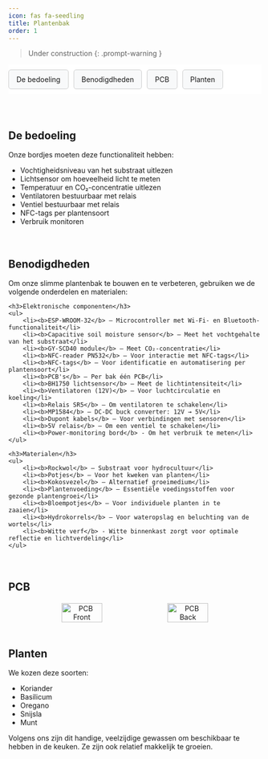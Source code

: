 ```yaml
---
icon: fas fa-seedling
title: Plantenbak
order: 1
---
```


> Under construction
{: .prompt-warning }

<style>
    .nav-tabs {
        display: flex;
        list-style: none;
        padding: 0;
        gap: 10px;
        margin-bottom: 20px;
        position: sticky;
        top: 0;
        background: white;
        z-index: 100;
        padding: 10px 0;
    }

    .nav-tabs .nav-item {
        cursor: pointer;
        padding: 10px 15px;
        border: 1px solid #ccc;
        border-radius: 5px;
        background: #f8f9fa;
        transition: background 0.3s, color 0.3s;
    }

    .nav-tabs .nav-item.active {
        background: #007bff;
        color: white;
    }

    .tab-section {
        padding-top: 20px;
        scroll-margin-top: 80px; /* Adjust based on your header height */
    }

    .pcb-container {
        display: flex;
        justify-content: center;
        gap: 10px;
        align-items: center;
        text-align: center;
        margin-top: 20px;
    }

    .pcb-container img {
        width: 40%;
    }
</style>

<ul class="nav-tabs">
    <li class="nav-item" data-target="section-bedoeling">De bedoeling</li>
    <li class="nav-item" data-target="section-benodigdheden">Benodigdheden</li>
    <li class="nav-item" data-target="section-pcb">PCB</li>
    <li class="nav-item" data-target="section-planten">Planten</li>
</ul>

<div id="section-bedoeling" class="tab-section">
    <h2>De bedoeling</h2>
    <p>Onze bordjes moeten deze functionaliteit hebben:</p>
    <ul>
        <li>Vochtigheidsniveau van het substraat uitlezen</li>
        <li>Lichtsensor om hoeveelheid licht te meten</li>
        <li>Temperatuur en CO₂-concentratie uitlezen</li>
        <li>Ventilatoren bestuurbaar met relais</li>
        <li>Ventiel bestuurbaar met relais</li>
        <li>NFC-tags per plantensoort</li>
        <li>Verbruik monitoren</li>
    </ul>
</div>

<div id="section-benodigdheden" class="tab-section">
    <h2>Benodigdheden</h2>
    <p>Om onze slimme plantenbak te bouwen en te verbeteren, gebruiken we de volgende onderdelen en materialen:</p>

    <h3>Elektronische componenten</h3>
    <ul>
        <li><b>ESP-WROOM-32</b> – Microcontroller met Wi-Fi- en Bluetooth-functionaliteit</li>
        <li><b>Capacitive soil moisture sensor</b> – Meet het vochtgehalte van het substraat</li>
        <li><b>GY-SCD40 module</b> – Meet CO₂-concentratie</li>
        <li><b>NFC-reader PN532</b> – Voor interactie met NFC-tags</li>
        <li><b>NFC-tags</b> – Voor identificatie en automatisering per plantensoort</li>
        <li><b>PCB's</b> – Per bak één PCB</li>
        <li><b>BH1750 lichtsensor</b> – Meet de lichtintensiteit</li>
        <li><b>Ventilatoren (12V)</b> – Voor luchtcirculatie en koeling</li>
        <li><b>Relais SR5</b> – Om ventilatoren te schakelen</li>
        <li><b>MP1584</b> – DC-DC buck converter: 12V → 5V</li>
        <li><b>Dupont kabels</b> – Voor verbindingen met sensoren</li>
        <li><b>5V relais</b> – Om een ventiel te schakelen</li>
        <li><b>Power-monitoring bord</b> - Om het verbruik te meten</li>
    </ul>

    <h3>Materialen</h3>
    <ul>
        <li><b>Rockwol</b> – Substraat voor hydrocultuur</li>
        <li><b>Potjes</b> – Voor het kweken van planten</li>
        <li><b>Kokosvezel</b> – Alternatief groeimedium</li>
        <li><b>Plantenvoeding</b> – Essentiële voedingsstoffen voor gezonde plantengroei</li>
        <li><b>Bloempotjes</b> – Voor individuele planten in te zaaien</li>
        <li><b>Hydrokorrels</b> – Voor wateropslag en beluchting van de wortels</li>
        <li><b>Witte verf</b> - Witte binnenkast zorgt voor optimale reflectie en lichtverdeling</li>
    </ul>
</div>

<div id="section-pcb" class="tab-section">
    <h2>PCB</h2>
    <div class="pcb-container">
        <img src="{{ site.baseurl }}/assets/img/pb_front.png" alt="PCB Front">
        <img src="{{ site.baseurl }}/assets/img/pb_back.png" alt="PCB Back">
    </div>
</div>

<div id="section-planten" class="tab-section">
    <h2>Planten</h2>
    <p>We kozen deze soorten:</p>
    <ul>
        <li>Koriander</li>
        <li>Basilicum</li>
        <li>Oregano</li>
        <li>Snijsla</li>
        <li>Munt</li>
    </ul>
    <p>Volgens ons zijn dit handige, veelzijdige gewassen om beschikbaar te hebben in de keuken. Ze zijn ook relatief makkelijk te groeien.</p>
</div>

<script>
document.addEventListener('DOMContentLoaded', function() {
    // Function to update active tab based on scroll position
    function updateActiveTab() {
        const sections = document.querySelectorAll('.tab-section');
        const navItems = document.querySelectorAll('.nav-item');
        
        let currentSection = '';
        
        sections.forEach(section => {
            const sectionTop = section.offsetTop;
            const sectionHeight = section.clientHeight;
            if (window.scrollY >= (sectionTop - 100)) {
                currentSection = section.id;
            }
        });
        
        navItems.forEach(item => {
            item.classList.remove('active');
            if (item.getAttribute('data-target') === currentSection) {
                item.classList.add('active');
            }
        });
    }
    
    // Add click event to all tab items
    document.querySelectorAll('.nav-tabs .nav-item').forEach(function(tab) {
        tab.addEventListener('click', function() {
            const targetId = this.getAttribute('data-target');
            const targetSection = document.getElementById(targetId);
            
            if (targetSection) {
                window.scrollTo({
                    top: targetSection.offsetTop - 80,
                    behavior: 'smooth'
                });
            }
        });
    });
    
    // Update active tab on scroll
    window.addEventListener('scroll', updateActiveTab);
    
    // Set initial active tab
    updateActiveTab();
});
</script>

